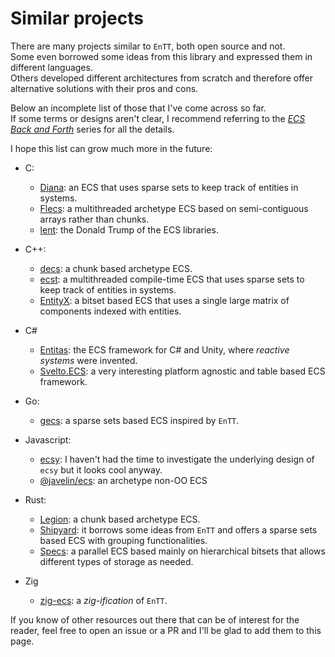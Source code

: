 # Similar projects

There are many projects similar to `EnTT`, both open source and not.<br/>
Some even borrowed some ideas from this library and expressed them in different
languages.<br/>
Others developed different architectures from scratch and therefore offer
alternative solutions with their pros and cons.

Below an incomplete list of those that I've come across so far.<br/>
If some terms or designs aren't clear, I recommend referring to the
[_ECS Back and Forth_](https://skypjack.github.io/tags/#ecs) series for all the
details.

I hope this list can grow much more in the future:

* C:
  * [Diana](https://github.com/discoloda/Diana): an ECS that uses sparse sets to
    keep track of entities in systems.
  * [Flecs](https://github.com/SanderMertens/flecs): a multithreaded archetype
    ECS based on semi-contiguous arrays rather than chunks.
  * [lent](https://github.com/nem0/lent): the Donald Trump of the ECS libraries.

* C++:
  * [decs](https://github.com/vblanco20-1/decs): a chunk based archetype ECS.
  * [ecst](https://github.com/SuperV1234/ecst): a multithreaded compile-time
    ECS that uses sparse sets to keep track of entities in systems.
  * [EntityX](https://github.com/alecthomas/entityx): a bitset based ECS that
    uses a single large matrix of components indexed with entities.

* C#
  * [Entitas](https://github.com/sschmid/Entitas-CSharp): the ECS framework for
    C# and Unity, where _reactive systems_ were invented.
  * [Svelto.ECS](https://github.com/sebas77/Svelto.ECS): a very interesting
    platform agnostic and table based ECS framework.

* Go:
  * [gecs](https://github.com/tutumagi/gecs): a sparse sets based ECS inspired 
    by `EnTT`.

* Javascript:
  * [ecsy](https://github.com/MozillaReality/ecsy): I haven't had the time to
    investigate the underlying design of `ecsy` but it looks cool anyway.
  * [@javelin/ecs](https://github.com/3mcd/javelin/tree/master/packages/ecs):
    an archetype non-OO ECS

* Rust:
  * [Legion](https://github.com/TomGillen/legion): a chunk based archetype ECS.
  * [Shipyard](https://github.com/leudz/shipyard): it borrows some ideas from
    `EnTT` and offers a sparse sets based ECS with grouping functionalities.
  * [Specs](https://github.com/amethyst/specs): a parallel ECS based mainly on
    hierarchical bitsets that allows different types of storage as needed.

* Zig
  * [zig-ecs](https://github.com/prime31/zig-ecs): a _zig-ification_ of `EnTT`.

If you know of other resources out there that can be of interest for the reader,
feel free to open an issue or a PR and I'll be glad to add them to this page.
